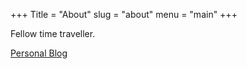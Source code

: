+++
Title = "About"
slug = "about"
menu = "main"
+++

Fellow time traveller.

[Personal Blog](https://honestmusings.wordpress.com/)
